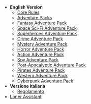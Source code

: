 <!-- _navbar.md -->

- **English Version**
  - [Core Rules](en/loner-en.md)
  - [Adventure Packs](en/adventure-packs.md)
  - [Fantasy Adventure Pack](en/AP01_fantasy.md)
  - [Space Sci-Fi Adventure Pack](en/AP02_Space_SciFi.md)
  - [Superheroes Adventure Pack](en/AP03_superheroes.md)
  - [Crime Adventure Pack](en/AP04_crime.md)
  - [Mystery Adventure Pack](en/AP05_mystery.md)
  - [Horror Adventure Pack](en/AP06_horror.md)
  - [Action Adventure Pack](en/AP07_action_adventure.md)
  - [Spy Adventure Pack](en/AP08_spy.md)
  - [Post-Apocalyptic Adventure Pack](en/AP09_postapoc.md)
  - [Pirates Adventure Pack](en/AP10_pirates.md)
  - [Western Adventure Pack](en/AP11_western.md)
  - [Cyberpunk Adventure Pack](en/AP12_cyberpunk.md)
- **Versione Italiana**
  - [Regolamento](it/loner-ita.md)
- [Loner Assistant](https://zeruhur.space/loner-assistant/)
